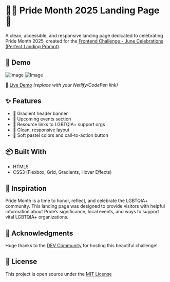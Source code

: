 # 🏳️‍🌈 Pride Month 2025 Landing Page 🎉

A clean, accessible, and responsive landing page dedicated to celebrating Pride Month 2025, created for the [Frontend Challenge - June Celebrations (Perfect Landing Prompt)](https://dev.to/challenges/frontend-2025-06-04).

## 📸 Demo

![Image](https://github.com/user-attachments/assets/7dfcc58a-dd4d-4b94-94bf-d3200a685ebe)
![Image](https://github.com/user-attachments/assets/5882410b-8c6e-4ea2-b138-9cf871d1dac5)

🔗 [Live Demo](#) _(replace with your Netlify/CodePen link)_

## ✨ Features

- 🌈 Gradient header banner  
- 📅 Upcoming events section  
- 📖 Resource links to LGBTQIA+ support orgs  
- 🎨 Clean, responsive layout  
- 💖 Soft pastel colors and call-to-action button  

## 📦 Built With

- HTML5  
- CSS3 (Flexbox, Grid, Gradients, Hover Effects)

## 📜 Inspiration

Pride Month is a time to honor, reflect, and celebrate the LGBTQIA+ community. This landing page was designed to provide visitors with helpful information about Pride’s significance, local events, and ways to support vital LGBTQIA+ organizations.

## 🙌 Acknowledgments

Huge thanks to the [DEV Community](https://dev.to) for hosting this beautiful challenge!

## 📖 License

This project is open source under the [MIT License](LICENSE)
